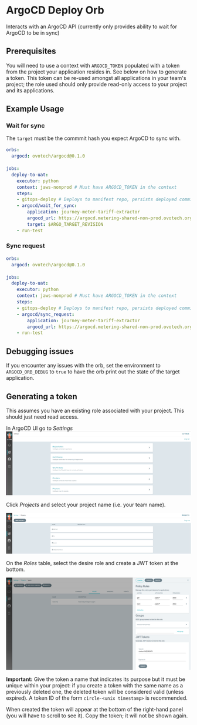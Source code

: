 # ArgoCD Deploy Orb

Interacts with an ArgoCD API (currently only provides ability to wait for ArgoCD to be in sync)

## Prerequisites

You will need to use a context with `ARGOCD_TOKEN` populated with a token from the project your application resides in. See below on how to generate a token. This token can be re-used amongst all applications in your team's project; the role used should only provide read-only access to your project and its applications.

## Example Usage

### Wait for sync

The `target` must be the commmit hash you expect ArgoCD to sync with.

```yaml
orbs:
  argocd: ovotech/argocd@0.1.0

jobs:
  deploy-to-uat:
    executor: python
    context: jaws-nonprod # Must have ARGOCD_TOKEN in the context
    steps:
    - gitops-deploy # Deploys to manifest repo, persists deployed commit hash as ARGO_TARGET_REVISION in $BASH_ENV
    - argocd/wait_for_sync:
        application: journey-meter-tariff-extractor
        argocd_url: https://argocd.metering-shared-non-prod.ovotech.org.uk/
        target: $ARGO_TARGET_REVISION
    - run-test
```
### Sync request

```yaml
orbs:
  argocd: ovotech/argocd@0.1.0

jobs:
  deploy-to-uat:
    executor: python
    context: jaws-nonprod # Must have ARGOCD_TOKEN in the context
    steps:
    - gitops-deploy # Deploys to manifest repo, persists deployed commit hash as ARGO_TARGET_REVISION in $BASH_ENV
    - argocd/sync_request:
        application: journey-meter-tariff-extractor
        argocd_url: https://argocd.metering-shared-non-prod.ovotech.org.uk/
    - run-test
```
## Debugging issues

If you encounter any issues with the orb, set the environment to `ARGOCD_ORB_DEBUG` to `true` to have the orb print out the state of the target application.

## Generating a token

This assumes you have an existing role associated with your project. This should just need read access.

In ArgoCD UI go to *Settings*
![](./argocd-token-1.png)

Click *Projects* and select your project name (i.e. your team name). 

![](./argocd-token-2.png)


On the *Roles* table, select the desire role and create a JWT token at the bottom.

![](./argocd-token-3.png)

**Important:** Give the token a name that indicates its purpose but it must be unique within your project: if you create a token with the same name as a previously deleted one, the deleted token will be considered valid (unless expired). A token ID of the form `circle-<unix timestamp>` is recommended.

When created the token will appear at the bottom of the right-hand panel (you will have to scroll to see it). Copy the token; it will not be shown again.
